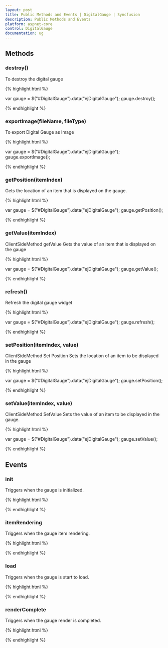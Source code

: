 ```yaml
---
layout: post
title: Public Methods and Events | DigitalGauge | Syncfusion
description: Public Methods and Events
platform: aspnet-core
control: DigitalGauge
documentation: ug
---
```


## Methods





### destroy()



To destroy the digital gauge


{% highlight html %}

<ej-digital-gauge id="DigitalGauge">
</ej-digital-gauge>

var gauge = $("#DigitalGauge").data("ejDigitalGauge");
gauge.destroy();
     
{% endhighlight %}







### exportImage(fileName, fileType)


To export Digital Gauge as Image



{% highlight html %}

<ej-digital-gauge id="DigitalGauge">
</ej-digital-gauge>

var gauge = $("#DigitalGauge").data("ejDigitalGauge");
gauge.exportImage();

{% endhighlight %}






### getPosition(itemIndex)


Gets the location of an item that is displayed on the gauge.



{% highlight html %}

<ej-digital-gauge id="DigitalGauge">
</ej-digital-gauge>

var gauge = $("#DigitalGauge").data("ejDigitalGauge");
gauge.getPosition();

{% endhighlight %}






### getValue(itemIndex)

ClientSideMethod getValue Gets the value of an item that is displayed on the gauge


{% highlight html %}

<ej-digital-gauge id="DigitalGauge">
</ej-digital-gauge>

var gauge = $("#DigitalGauge").data("ejDigitalGauge");
gauge.getValue();

{% endhighlight %}







### refresh()


Refresh the digital gauge widget



{% highlight html %}

<ej-digital-gauge id="DigitalGauge">
</ej-digital-gauge>

var gauge = $("#DigitalGauge").data("ejDigitalGauge");
gauge.refresh();

{% endhighlight %}





### setPosition(itemIndex, value)


ClientSideMethod Set Position Sets the location of an item to be displayed in the gauge


{% highlight html %}

<ej-digital-gauge id="DigitalGauge">
</ej-digital-gauge>

var gauge = $("#DigitalGauge").data("ejDigitalGauge");
gauge.setPosition();

{% endhighlight %}





### setValue(itemIndex, value)

ClientSideMethod SetValue Sets the value of an item to be displayed in the gauge.


{% highlight html %}

<ej-digital-gauge id="DigitalGauge">
</ej-digital-gauge>

var gauge = $("#DigitalGauge").data("ejDigitalGauge");
gauge.setValue();

{% endhighlight %}






## Events





### init

Triggers when the gauge is initialized.

{% highlight html %}

<ej-digital-gauge id="DigitalGauge" init="InIt">
</ej-digital-gauge>

<script type="text/javascript">
    function InIt(args) {
        // Do Something
    }
</script>

{% endhighlight %}







### itemRendering

Triggers when the gauge item rendering.


{% highlight html %}

<ej-digital-gauge id="DigitalGauge" item-rendering="ItemRendering">
</ej-digital-gauge>

<script type="text/javascript">
    function ItemRendering(args) {
        // Do Something
    }
</script>

{% endhighlight %}






### load

Triggers when the gauge is start to load.


{% highlight html %} 

<ej-digital-gauge id="DigitalGauge" load="Load">
</ej-digital-gauge>

<script type="text/javascript">
    function Load(args) {
        // Do Something
    }
</script>
      
{% endhighlight %}




### renderComplete

Triggers when the gauge render is completed.


{% highlight html %}

<ej-digital-gauge id="DigitalGauge" render-complete="RenderComplete">
</ej-digital-gauge>

<script type="text/javascript">
    function RenderComplete(args) {
        // Do Something
    }
</script>

{% endhighlight %}






